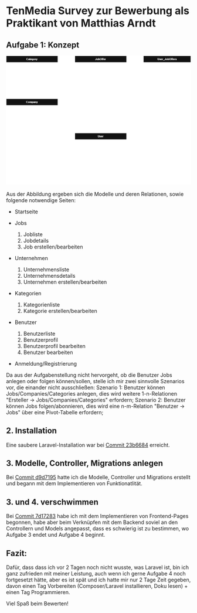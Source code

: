 # TenMedia Survey zur Bewerbung als Praktikant von Matthias Arndt

## Aufgabe 1: Konzept

![Abbildung ERM](tenmedia_survey_a1.png)

Aus der Abbildung ergeben sich die Modelle und deren Relationen, sowie folgende notwendige Seiten:
- Startseite

- Jobs
   1. Jobliste
   2. Jobdetails
   3. Job erstellen/bearbeiten

- Unternehmen
   1. Unternehmensliste
   2. Unternehmensdetails
   3. Unternehmen erstellen/bearbeiten

- Kategorien
   1. Kategorienliste
   2. Kategorie erstellen/bearbeiten

- Benutzer
   1. Benutzerliste
   2. Benutzerprofil
   3. Benutzerprofil bearbeiten
   4. Benutzer bearbeiten

- Anmeldung/Registrierung

Da aus der Aufgabenstellung nicht hervorgeht, ob die Benutzer Jobs anlegen oder folgen können/sollen, stelle ich mir zwei sinnvolle Szenarios vor, die einander nicht ausschließen: 
Szenario 1: Benutzer können Jobs/Companies/Categories anlegen, dies wird weitere 1-n-Relationen "Ersteller -> Jobs/Companies/Categories" erfordern;
Szenario 2: Benutzer können Jobs folgen/abonnieren, dies wird eine n-m-Relation "Benutzer -> Jobs" über eine Pivot-Tabelle erfordern;


## 2. Installation

Eine saubere Laravel-Installation war bei [Commit 23b6684](https://github.com/Vynvan/tenmediaSurvey/commit/23b6684101cb4221de63b06f6c7634ac630a8c00) erreicht.


## 3. Modelle, Controller, Migrations anlegen

Bei [Commit d9d7195](https://github.com/Vynvan/tenmediaSurvey/commit/d9d7195912dae3b19f38a7ce6ef332aa83d752d2) hatte ich die Modelle, Controller und Migrations erstellt und begann mit dem Implementieren von Funktionatlität.


## 3. und 4. verschwimmen

Bei [Commit 7d17283](https://github.com/Vynvan/tenmediaSurvey/commit/7d1728323883735ec11e5bd2d17487e777c178e4) habe ich mit dem Implementieren von Frontend-Pages begonnen, habe aber beim Verknüpfen mit dem Backend soviel an den Controllern und Models angepasst, dass es schwierig ist zu bestimmen, wo Aufgabe 3 endet und Aufgabe 4 beginnt.


## Fazit:

Dafür, dass dass ich vor 2 Tagen noch nicht wusste, was Laravel ist, bin ich ganz zufrieden mit meiner Leistung, auch wenn ich gerne Aufgabe 4 noch fortgesetzt hätte, aber es ist spät und ich hatte mir nur 2 Tage Zeit gegeben, davon einen Tag Vorbereiten (Composer/Laravel installieren, Doku lesen) + einen Tag Programmieren.

Viel Spaß beim Bewerten!
